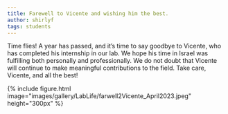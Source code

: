 ```yaml
---
title: Farewell to Vicente and wishing him the best.
author: shirlyf
tags: students
---
```


Time flies! A year has passed, and it’s time to say goodbye to Vicente, who has completed his internship in our lab. We hope his time in Israel was fulfilling both personally and professionally. We do not doubt that Vicente will continue to make meaningful contributions to the field. Take care, Vicente, and all the best!

{%
  include figure.html
  image="images/gallery/LabLife/farwell2Vicente_April2023.jpeg"
  height="300px"
%}
